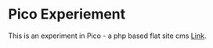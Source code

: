 Pico Experiement
===
This is an experiment in Pico - a php based flat site cms [Link](http://pico.dev7studios.com/).